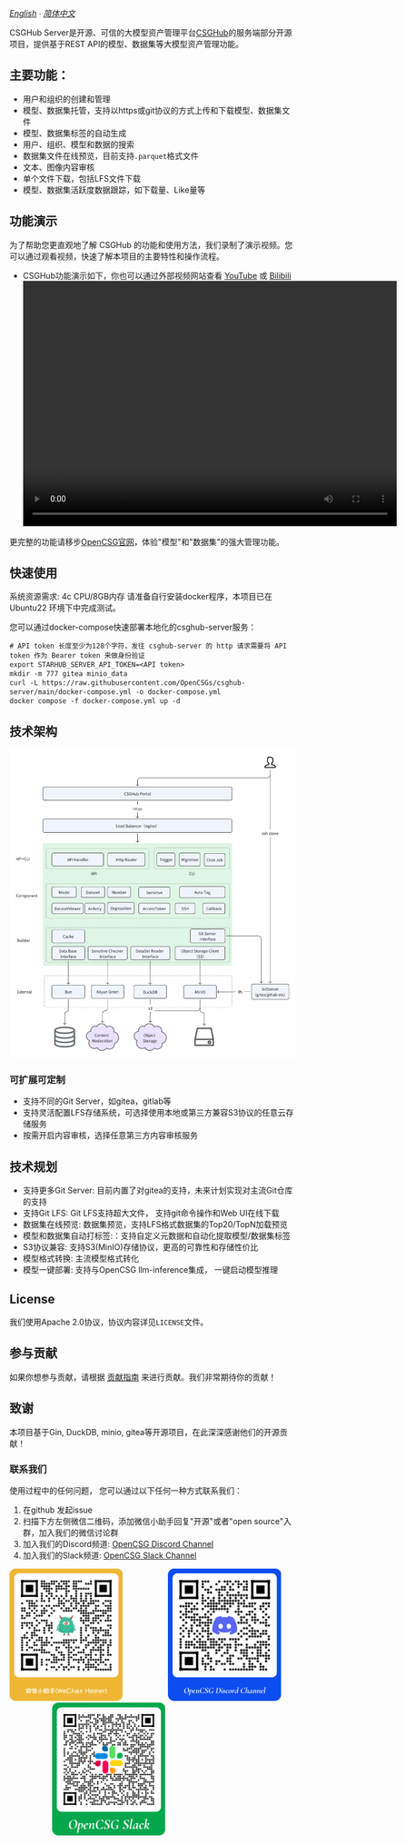 *[English](README_en.md) ∙ [简体中文](README_cn.md)*

CSGHub Server是开源、可信的大模型资产管理平台[CSGHub](https://github.com/OpenCSGs/CSGHub/)的服务端部分开源项目，提供基于REST API的模型、数据集等大模型资产管理功能。

## 主要功能：
- 用户和组织的创建和管理 
- 模型、数据集托管，支持以https或git协议的方式上传和下载模型、数据集文件
- 模型、数据集标签的自动生成
- 用户、组织、模型和数据的搜索
- 数据集文件在线预览，目前支持`.parquet`格式文件
- 文本、图像内容审核
- 单个文件下载，包括LFS文件下载
- 模型、数据集活跃度数据跟踪，如下载量、Like量等

## 功能演示
为了帮助您更直观地了解 CSGHub 的功能和使用方法，我们录制了演示视频。您可以通过观看视频，快速了解本项目的主要特性和操作流程。
- CSGHub功能演示如下，你也可以通过外部视频网站查看 [YouTube](https://www.youtube.com/watch?v=SFDISpqowXs) 或 [Bilibili](https://www.bilibili.com/video/BV1wk4y1X7G7/)
<video width="658" height="432" src="https://github-production-user-asset-6210df.s3.amazonaws.com/3232817/296556812-205d07f2-de9d-4a7f-b3f5-83514a71453e.mp4"></video>

更完整的功能请移步[OpenCSG官网](https://portal.opencsg.com/models)，体验"模型"和"数据集"的强大管理功能。

## 快速使用
系统资源需求: 4c CPU/8GB内存
请准备自行安装docker程序，本项目已在 Ubuntu22 环境下中完成测试。

您可以通过docker-compose快速部署本地化的csghub-server服务：
```shell
# API token 长度至少为128个字符，发往 csghub-server 的 http 请求需要将 API token 作为 Bearer token 来做身份验证
export STARHUB_SERVER_API_TOKEN=<API token>
mkdir -m 777 gitea minio_data
curl -L https://raw.githubusercontent.com/OpenCSGs/csghub-server/main/docker-compose.yml -o docker-compose.yml
docker compose -f docker-compose.yml up -d
```

## 技术架构
<div align=center>
  <img src="docs/csghub_server-arch.png" alt="csghub-server architecture" width="800px">
</div>

### 可扩展可定制
- 支持不同的Git Server，如gitea，gitlab等
- 支持灵活配置LFS存储系统，可选择使用本地或第三方兼容S3协议的任意云存储服务
- 按需开启内容审核，选择任意第三方内容审核服务

## 技术规划
- 支持更多Git Server: 目前内置了对gitea的支持，未来计划实现对主流Git仓库的支持
- 支持Git LFS: Git LFS支持超大文件， 支持git命令操作和Web UI在线下载
- 数据集在线预览: 数据集预览，支持LFS格式数据集的Top20/TopN加载预览
- 模型和数据集自动打标签:：支持自定义元数据和自动化提取模型/数据集标签
- S3协议兼容: 支持S3(MinIO)存储协议，更高的可靠性和存储性价比
- 模型格式转换: 主流模型格式转化
- 模型一键部署: 支持与OpenCSG llm-inference集成， 一键启动模型推理

## License
我们使用Apache 2.0协议，协议内容详见`LICENSE`文件。

## 参与贡献
如果你想参与贡献，请根据 [贡献指南](docs/zh-CN/contributing.md) 来进行贡献。我们非常期待你的贡献！

## 致谢
本项目基于Gin, DuckDB, minio, gitea等开源项目，在此深深感谢他们的开源贡献！

### 联系我们
使用过程中的任何问题， 您可以通过以下任何一种方式联系我们：
1. 在github 发起issue
2. 扫描下方左侧微信二维码，添加微信小助手回复"开源"或者"open source"入群，加入我们的微信讨论群
3. 加入我们的Discord频道: [OpenCSG Discord Channel](https://discord.gg/bXnu4C9BkR)
4. 加入我们的Slack频道: [OpenCSG Slack Channel](https://join.slack.com/t/opencsghq/shared_invite/zt-2fmtem7hs-s_RmMeoOIoF1qzslql2q~A)
<div style="display:inline-block">
<img src="https://github.com/OpenCSGs/csghub/blob/main/docs/images/wechat-assistant-new.png" width='200'>
&nbsp;&nbsp;&nbsp;&nbsp;&nbsp;&nbsp;&nbsp;&nbsp;&nbsp;&nbsp;&nbsp;&nbsp;&nbsp;&nbsp;&nbsp;&nbsp;&nbsp;&nbsp;
<img src="https://github.com/OpenCSGs/csghub/blob/main/docs/images/discord-qrcode.png" width='200'>
  &nbsp;&nbsp;&nbsp;&nbsp;&nbsp;&nbsp;&nbsp;&nbsp;&nbsp;&nbsp;&nbsp;&nbsp;&nbsp;&nbsp;&nbsp;&nbsp;&nbsp;&nbsp;
<img src="https://github.com/OpenCSGs/csghub/blob/main/docs/images/slack-qrcode.png" width='200'>
</div>
